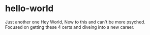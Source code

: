 # hello-world
Just another one
Hey World,
New to this and can't be more psyched. Focused on getting these 4 certs and diveing into a new career.
